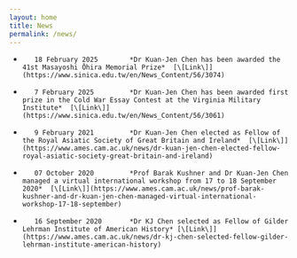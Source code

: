 ```yaml
---
layout: home
title: News
permalink: /news/
---
```


*        18 February 2025        *Dr Kuan-Jen Chen has been awarded the 41st Masayoshi Ōhira Memorial Prize*  [\[Link\]](https://www.sinica.edu.tw/en/News_Content/56/3074)

*        7 February 2025         *Dr Kuan-Jen Chen has been awarded first prize in the Cold War Essay Contest at the Virginia Military Institute*  [\[Link\]](https://www.sinica.edu.tw/en/News_Content/56/3061)
  
*        9 February 2021         *Dr Kuan-Jen Chen elected as Fellow of the Royal Asiatic Society of Great Britain and Ireland*  [\[Link\]](https://www.ames.cam.ac.uk/news/dr-kuan-jen-chen-elected-fellow-royal-asiatic-society-great-britain-and-ireland)

*        07 October 2020         *Prof Barak Kushner and Dr Kuan-Jen Chen managed a virtual international workshop from 17 to 18 September 2020*  [\[Link\]](https://www.ames.cam.ac.uk/news/prof-barak-kushner-and-dr-kuan-jen-chen-managed-virtual-international-workshop-17-18-september)

*        16 September 2020       *Dr KJ Chen selected as Fellow of Gilder Lehrman Institute of American History* [\[Link\]](https://www.ames.cam.ac.uk/news/dr-kj-chen-selected-fellow-gilder-lehrman-institute-american-history)

